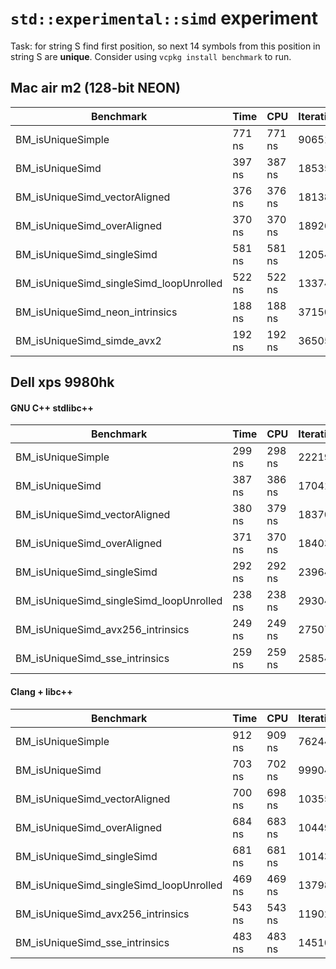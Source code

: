 # `std::experimental::simd` experiment

Task: for string S find first position, so next 14 symbols from this position in string S are **unique**.
Consider using `vcpkg install benchmark` to run.

## Mac air m2 (128-bit NEON)

| Benchmark                               | Time   | CPU    | Iterations | UserCounters... | 
|-----------------------------------------|--------|--------|------------|-----------------|
| BM_isUniqueSimple                       | 771 ns | 771 ns | 906513     | 128.674M/s      |
| BM_isUniqueSimd                         | 397 ns | 387 ns | 1853534    | 256.342M/s      |
| BM_isUniqueSimd_vectorAligned           | 376 ns | 376 ns | 1813871    | 263.576M/s      |
| BM_isUniqueSimd_overAligned             | 370 ns | 370 ns | 1892608    | 268.219M/s      |
| BM_isUniqueSimd_singleSimd              | 581 ns | 581 ns | 1205400    | 170.794M/s      |
| BM_isUniqueSimd_singleSimd_loopUnrolled | 522 ns | 522 ns | 1337460    | 189.974M/s      |
| BM_isUniqueSimd_neon_intrinsics         | 188 ns | 188 ns | 3715085    | 526.189M/s      |
| BM_isUniqueSimd_simde_avx2              | 192 ns | 192 ns | 3650530    | 517.113M/s      |


## Dell xps 9980hk

#### GNU C++ stdlibc++

| Benchmark                               | Time   | CPU    | Iterations |
|-----------------------------------------|--------|--------|------------|
| BM_isUniqueSimple                       | 299 ns | 298 ns | 2221935    |
| BM_isUniqueSimd                         | 387 ns | 386 ns | 1704151    |
| BM_isUniqueSimd_vectorAligned           | 380 ns | 379 ns | 1837064    |
| BM_isUniqueSimd_overAligned             | 371 ns | 370 ns | 1840378    |
| BM_isUniqueSimd_singleSimd              | 292 ns | 292 ns | 2396412    |
| BM_isUniqueSimd_singleSimd_loopUnrolled | 238 ns | 238 ns | 2930495    |
| BM_isUniqueSimd_avx256_intrinsics       | 249 ns | 249 ns | 2750788    |
| BM_isUniqueSimd_sse_intrinsics          | 259 ns | 259 ns | 2585488    |


#### Clang + libc++

| Benchmark                               | Time   | CPU    | Iterations |
|-----------------------------------------|--------|--------|------------|
| BM_isUniqueSimple                       | 912 ns | 909 ns | 762447     |
| BM_isUniqueSimd                         | 703 ns | 702 ns | 999047     |
| BM_isUniqueSimd_vectorAligned           | 700 ns | 698 ns | 1035542    |
| BM_isUniqueSimd_overAligned             | 684 ns | 683 ns | 1044962    |
| BM_isUniqueSimd_singleSimd              | 681 ns | 681 ns | 1014382    |
| BM_isUniqueSimd_singleSimd_loopUnrolled | 469 ns | 469 ns | 1379867    |
| BM_isUniqueSimd_avx256_intrinsics       | 543 ns | 543 ns | 1190226    |
| BM_isUniqueSimd_sse_intrinsics          | 483 ns | 483 ns | 1451006    |
